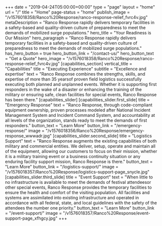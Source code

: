 +++
date = "2019-04-24T05:00:00+00:00"
type = "page"
layout = "home"
url = "/"
title = "Home"
page-status = "home"
publish_image = "/v1576018358/Ranco%20Response/ranco-response-relief_fvrc4v.jpg"
metaDescription = "Ranco Response rapidly delivers temporary facilities in a safety-based and quality-driven culture of preparedness to meet the demands of mobilized surge populations."
hero_title = "Your Readiness is Our Mission"
hero_paragraph = "Ranco Response rapidly delivers temporary facilities in a safety-based and quality-driven culture of preparedness to meet the demands of mobilized surge populations."
has_hero_button = true
hero_button_link = "/contact-us/"
hero_button_text = "Get a Quote"
hero_image = "/v1576018358/Ranco%20Response/ranco-response-relief_fvrc4v.jpg"
[capabilities_section]
vertical_title = "Capabilities"
title = "Executing Experience"
subtitle = "Excellence and expertise"
text = "Ranco Response combines the strengths, skills, and expertise of more than 35 yearsof proven field logistics successfully executing both planned and unplanned events. Whether it is supporting first responders in the wake of a disaster or enhancing the training of the military or ensuring safe, clean facilities for special events, Ranco Response has been there."
[capabilities_slider]
[capabilities_slider.first_slide]
title = "Emergency Response"
text = "Ranco Response, through code-compliant equipment ownership, proven processes modeled after National Incident Management System and Incident Command System, and accountability at all levels of the organization, stands ready to meet the demands of first responders."
button_text = "Learn More"
button_link = "/emergency-response/"
image = "/v1576018356/Ranco%20Response/emergency-response_wwwadr.jpg"
[capabilities_slider.second_slide]
title = "Logistics Support"
text = "Ranco Response augments the existing capabilities of both military and commercial entities. We deliver, setup, operate and maintain all of the equipment, allowing our customers to focus on their mission, whether it is a military training event or a business continuity situation or any enduring facility support mission, Ranco Response is there."
button_text = "Learn More"
button_link = "/logistics-support/"
image = "/v1576018357/Ranco%20Response/logistics-support-page_snycle.jpg"
[capabilities_slider.third_slide]
title = "Event Support"
text = "When little to no infrastructure is available to meet the demands of festival attendeesor other special events, Ranco Response provides the temporary facilities to ensure the health and comfort of the visiting population. All facilities and systems are assimilated into existing infrastructure and operated in accordance with all federal, state, and local guidelines with the safety of the attendees the number one priority."
button_text = "Learn More"
button_link = "/event-support/"
image = "/v1576018357/Ranco%20Response/event-support-page_xfhgcy.jpg"
+++